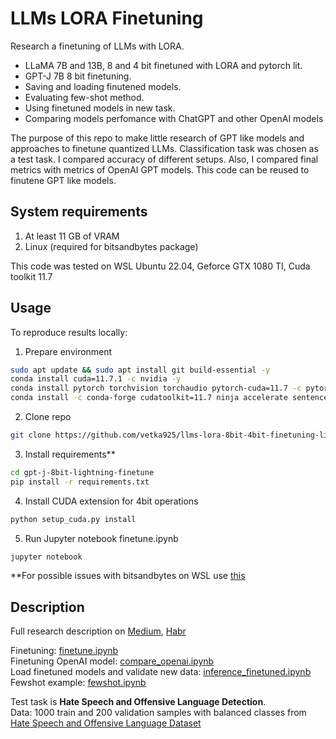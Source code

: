 # LLMs LORA Finetuning

Research a finetuning of LLMs with LORA.

* LLaMA 7B and 13B, 8 and 4 bit finetuned with LORA and pytorch lit. 
* GPT-J 7B 8 bit finetuning.
* Saving and loading finutened models.
* Evaluating few-shot method.
* Using finetuned models in new task.
* Comparing models perfomance with ChatGPT and other OpenAI models


The purpose of this repo to make little research of GPT like models and approaches to finetune quantized LLMs. Сlassification task was chosen as a test task. I compared accuracy of different setups. Also, I compared final metrics with metrics of OpenAI GPT models. This code can be reused to finutene GPT like models.

## System requirements

1. At least 11 GB of VRAM
2. Linux (required for bitsandbytes package)

This code was tested on WSL Ubuntu 22.04, Geforce GTX 1080 TI, Cuda toolkit 11.7

## Usage

To reproduce results locally:

1. Prepare environment
```bash
sudo apt update && sudo apt install git build-essential -y
conda install cuda=11.7.1 -c nvidia -y
conda install pytorch torchvision torchaudio pytorch-cuda=11.7 -c pytorch -c nvidia -y
conda install -c conda-forge cudatoolkit=11.7 ninja accelerate sentencepiece -y
```
2. Clone repo
```bash
git clone https://github.com/vetka925/llms-lora-8bit-4bit-finetuning-lit
```
3. Install requirements**
```bash
cd gpt-j-8bit-lightning-finetune
pip install -r requirements.txt
```
4. Install CUDA extension for 4bit operations
```bash
python setup_cuda.py install
```
5. Run Jupyter notebook finetune.ipynb
```bash
jupyter notebook
```
**For possible issues with bitsandbytes on WSL use [this](https://github.com/TimDettmers/bitsandbytes/issues/112#issuecomment-1406329180)  

## Description

Full research description on [Medium](), [Habr]()

Finetuning: [finetune.ipynb](https://github.com/vetka925/llms-lora-8bit-4bit-finetuning-lit/blob/master/finetune.ipynb)  
Finetuning OpenAI model: [compare_openai.ipynb](https://github.com/vetka925/llms-lora-8bit-4bit-finetuning-lit/blob/master/compare_openai.ipynb)  
Load finetuned models and validate new data: [inference_finetuned.ipynb](https://github.com/vetka925/llms-lora-8bit-4bit-finetuning-lit/blob/master/inference_finetuned.ipynb)  
Fewshot example: [fewshot.ipynb](https://github.com/vetka925/llms-lora-8bit-4bit-finetuning-lit/blob/master/fewshot.ipynb)
  
Test task is **Hate Speech and Offensive Language Detection**.  
Data: 1000 train and 200 validation samples with balanced classes from [Hate Speech and Offensive Language Dataset](https://www.kaggle.com/datasets/mrmorj/hate-speech-and-offensive-language-dataset)